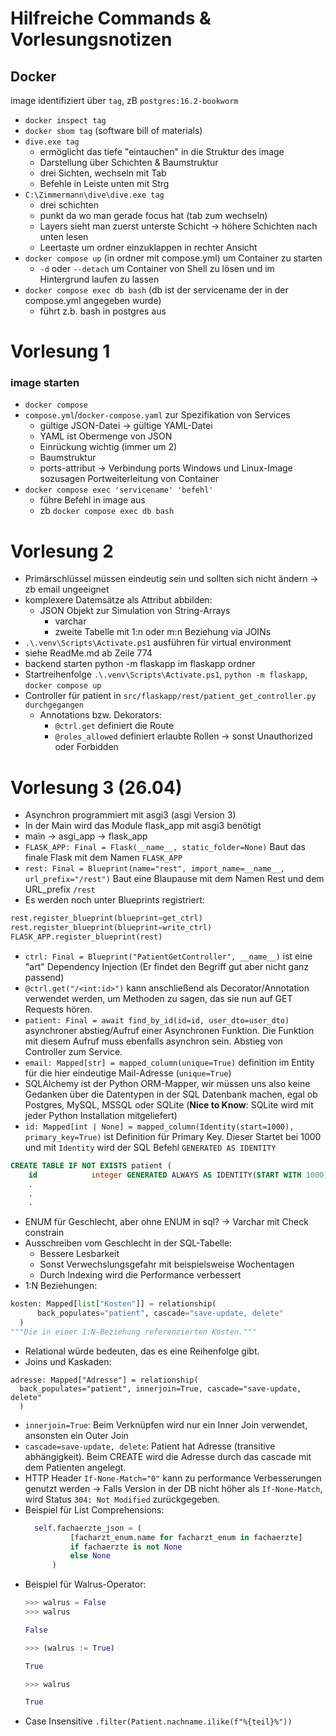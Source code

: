 # Hilfreiche Commands & Vorlesungsnotizen

## Docker

image identifiziert über `tag`, zB `postgres:16.2-bookworm`
- ``docker inspect tag``
- ``docker sbom tag`` (software bill of materials)
- ``dive.exe tag``
    - ermöglicht das tiefe "eintauchen" in die Struktur des image
    - Darstellung über Schichten & Baumstruktur
    - drei Sichten, wechseln mit Tab
    - Befehle in Leiste unten mit Strg
- ``C:\Zimmermann\dive\dive.exe tag``
    - drei schichten
    - punkt da wo man gerade focus hat (tab zum wechseln)
    - Layers sieht man zuerst unterste Schicht -> höhere Schichten nach unten lesen
    - Leertaste um ordner einzuklappen in rechter Ansicht
- ``docker compose up`` (in ordner mit compose.yml) um Container zu starten
  - ``-d`` oder ``--detach`` um Container von Shell zu lösen und im Hintergrund laufen zu lassen
- ``docker compose exec db bash`` (db ist der servicename der in der compose.yml angegeben wurde)
    - führt z.b. bash in postgres aus

# Vorlesung 1

### image starten
- `docker compose`
- ``compose.yml``/``docker-compose.yaml`` zur Spezifikation von Services
    - gültige JSON-Datei -> gültige YAML-Datei
    - YAML ist Obermenge von JSON
    - Einrückung wichtig (immer um 2)
    - Baumstruktur
    - ports-attribut -> Verbindung ports Windows und Linux-Image sozusagen Portweiterleitung von Container
- ``docker compose exec 'servicename' 'befehl'``
    - führe Befehl in image aus
    - zb ``docker compose exec db bash``


# Vorlesung 2

- Primärschlüssel müssen eindeutig sein und sollten sich nicht ändern -> zb email ungeeignet
- komplexere Datemsätze als Attribut abbilden:
    - JSON Objekt zur Simulation von String-Arrays
        - varchar
        - zweite Tabelle mit 1:n oder m:n Beziehung via JOINs
- ``.\.venv\Scripts\Activate.ps1`` ausführen für virtual environment
- siehe ReadMe.md ab Zeile 774
- backend starten python -m flaskapp im flaskapp ordner
- Startreihenfolge ``.\.venv\Scripts\Activate.ps1``, ``python -m flaskapp``, ``docker compose up``
- Controller für patient in ``src/flaskapp/rest/patient_get_controller.py durchgegangen``
    - Annotations bzw. Dekorators:
        - ``@ctrl.get`` definiert die Route
        - ``@roles_allowed`` definiert erlaubte Rollen -> sonst Unauthorized oder Forbidden

# Vorlesung 3 (26.04)
- Asynchron programmiert mit asgi3 (asgi Version 3)
- In der Main wird das Module flask_app mit asgi3 benötigt
- main -> asgi_app -> flask_app
- `FLASK_APP: Final = Flask(__name__, static_folder=None)` Baut das
finale Flask mit dem Namen `FLASK_APP`
- `rest: Final = Blueprint(name="rest", import_name=__name__, url_prefix="/rest")` Baut eine Blaupause mit dem Namen
Rest und dem URL_prefix `/rest`
- Es werden noch unter Blueprints registriert:
```python
rest.register_blueprint(blueprint=get_ctrl)
rest.register_blueprint(blueprint=write_ctrl)
FLASK_APP.register_blueprint(rest)
```
- `ctrl: Final = Blueprint("PatientGetController", __name__)` ist eine "art" Dependency Injection (Er findet den Begriff gut aber nicht ganz passend)
- `@ctrl.get("/<int:id>")` kann anschließend als Decorator/Annotation verwendet werden, 
um Methoden zu sagen, das sie nun auf GET Requests hören.
- `patient: Final = await find_by_id(id=id, user_dto=user_dto)` asynchroner abstieg/Aufruf einer Asynchronen Funktion. 
Die Funktion mit diesem Aufruf muss ebenfalls asynchron sein. Abstieg von Controller zum Service.
- `email: Mapped[str] = mapped_column(unique=True)` definition im Entity für die hier eindeutige
Mail-Adresse (`unique=True`)
- SQLAlchemy ist der Python ORM-Mapper, wir müssen uns also keine Gedanken über die Datentypen in der SQL Datenbank machen,
egal ob Postgres, MySQL, MSSQL oder SQLite (**Nice to Know**: SQLite wird mit jeder Python Installation mitgeliefert)
- `id: Mapped[int | None] = mapped_column(Identity(start=1000), primary_key=True)` ist Definition für Primary Key. 
Dieser Startet bei 1000 und mit `Identity` wird der SQL Befehl `GENERATED AS IDENTITY`
```sql
CREATE TABLE IF NOT EXISTS patient (
    id            integer GENERATED ALWAYS AS IDENTITY(START WITH 1000) PRIMARY KEY USING INDEX TABLESPACE patientspace,
    .
    .
    .
```
- ENUM für Geschlecht, aber ohne ENUM in sql? -> Varchar mit Check constrain
- Ausschreiben vom Geschlecht in der SQL-Tabelle:
  - Bessere Lesbarkeit
  - Sonst Verwechslungsgefahr mit beispielsweise Wochentagen
  - Durch Indexing wird die Performance verbessert
- 1:N Beziehungen:
```python
kosten: Mapped[list["Kosten"]] = relationship(
      back_populates="patient", cascade="save-update, delete"
  )
"""Die in einer 1:N-Beziehung referenzierten Kosten."""
```
- Relational würde bedeuten, das es eine Reihenfolge gibt.
- Joins und Kaskaden:
```
adresse: Mapped["Adresse"] = relationship(
  back_populates="patient", innerjoin=True, cascade="save-update, delete"
  )
```
- `innerjoin=True`: Beim Verknüpfen wird nur ein Inner Join verwendet, ansonsten ein Outer Join
- `cascade=save-update, delete`: Patient hat Adresse (transitive abhängigkeit). Beim CREATE wird die Adresse
durch das cascade mit dem Patienten angelegt.
- HTTP Header `If-None-Match="0"` kann zu performance Verbesserungen genutzt werden → Falls Version in der DB
nicht höher als `If-None-Match`, wird Status `304: Not Modified` zurückgegeben.
- Beispiel für List Comprehensions:
  ```python
    self.fachaerzte_json = (
            [facharzt_enum.name for facharzt_enum in fachaerzte]
            if fachaerzte is not None
            else None
        )
    ```
- Beispiel für Walrus-Operator:
  ```python
  >>> walrus = False
  >>> walrus
  
  False
  
  >>> (walrus := True)
  
  True
  
  >>> walrus
  
  True
  ```
- Case Insensitive `.filter(Patient.nachname.ilike(f"%{teil}%"))`
